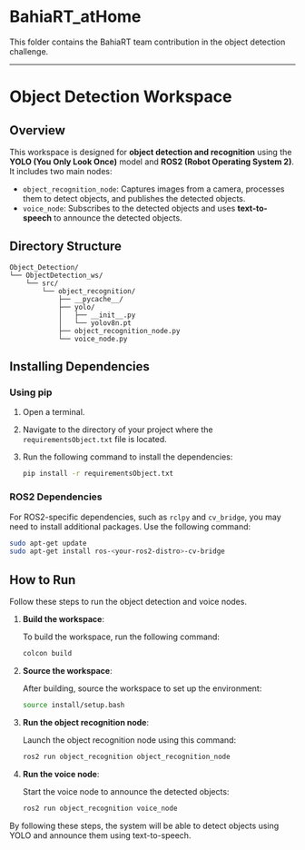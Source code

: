 # BahiaRT_atHome

This folder contains the BahiaRT team contribution in the object detection challenge.

---

# Object Detection Workspace

## Overview
This workspace is designed for **object detection and recognition** using the **YOLO (You Only Look Once)** model and **ROS2 (Robot Operating System 2)**. It includes two main nodes:
- `object_recognition_node`: Captures images from a camera, processes them to detect objects, and publishes the detected objects.
- `voice_node`: Subscribes to the detected objects and uses **text-to-speech** to announce the detected objects.

## Directory Structure
```plaintext
Object_Detection/
└── ObjectDetection_ws/
    └── src/
        └── object_recognition/
            ├── __pycache__/
            ├── yolo/
            │   ├── __init__.py
            │   └── yolov8n.pt
            ├── object_recognition_node.py
            └── voice_node.py
```
## Installing Dependencies

### Using pip
1. Open a terminal.
2. Navigate to the directory of your project where the `requirementsObject.txt` file is located.
3. Run the following command to install the dependencies:

    ```bash
    pip install -r requirementsObject.txt
    ```

### ROS2 Dependencies
For ROS2-specific dependencies, such as `rclpy` and `cv_bridge`, you may need to install additional packages. Use the following command:

```bash
sudo apt-get update
sudo apt-get install ros-<your-ros2-distro>-cv-bridge
```

## How to Run

Follow these steps to run the object detection and voice nodes.

1. **Build the workspace**:

    To build the workspace, run the following command:

    ```bash
    colcon build
    ```

2. **Source the workspace**:

    After building, source the workspace to set up the environment:

    ```bash
    source install/setup.bash
    ```

3. **Run the object recognition node**:

    Launch the object recognition node using this command:

    ```bash
    ros2 run object_recognition object_recognition_node
    ```

4. **Run the voice node**:

    Start the voice node to announce the detected objects:

    ```bash
    ros2 run object_recognition voice_node
    ```

By following these steps, the system will be able to detect objects using YOLO and announce them using text-to-speech.

